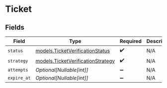 # Ticket


## Fields

| Field                                                                        | Type                                                                         | Required                                                                     | Description                                                                  | Example                                                                      |
| ---------------------------------------------------------------------------- | ---------------------------------------------------------------------------- | ---------------------------------------------------------------------------- | ---------------------------------------------------------------------------- | ---------------------------------------------------------------------------- |
| `status`                                                                     | [models.TicketVerificationStatus](../models/ticketverificationstatus.md)     | :heavy_check_mark:                                                           | N/A                                                                          | verified                                                                     |
| `strategy`                                                                   | [models.TicketVerificationStrategy](../models/ticketverificationstrategy.md) | :heavy_check_mark:                                                           | N/A                                                                          | ticket                                                                       |
| `attempts`                                                                   | *Optional[Nullable[int]]*                                                    | :heavy_minus_sign:                                                           | N/A                                                                          | <nil>                                                                        |
| `expire_at`                                                                  | *Optional[Nullable[int]]*                                                    | :heavy_minus_sign:                                                           | N/A                                                                          | <nil>                                                                        |